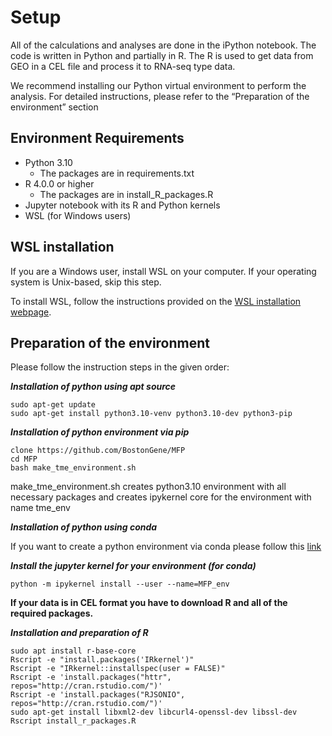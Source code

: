 # Setup
All of the calculations and analyses are done in the iPython notebook. The code is written in Python and partially in R. The R is used to get data from GEO in a CEL file and process it to RNA-seq type data.

We recommend installing our Python virtual environment to perform the analysis. For detailed instructions, please refer to the “Preparation of the environment” section


## Environment Requirements 
* Python 3.10
  * The packages are in requirements.txt
* R 4.0.0 or higher
  * The packages are in install_R_packages.R
* Jupyter notebook with its R and Python kernels
* WSL (for Windows users)

## WSL installation
If you are a Windows user, install WSL on your computer. If your operating system is Unix-based, skip this step.

To install WSL, follow the instructions provided on the [WSL installation webpage](https://learn.microsoft.com/en-us/windows/wsl/install).

## Preparation of the environment
Please follow the instruction steps in the given order:

***Installation of python using apt source***


    sudo apt-get update
    sudo apt-get install python3.10-venv python3.10-dev python3-pip
    
***Installation of python environment via pip***


    clone https://github.com/BostonGene/MFP
    cd MFP
    bash make_tme_environment.sh

make_tme_environment.sh creates python3.10 environment with all necessary packages and creates ipykernel core for the environment with name tme_env


***Installation of python using conda***


If you want to create a python environment via conda please follow this [link](https://docs.conda.io/projects/conda/en/latest/user-guide/concepts/installing-with-conda.html) 


***Install the jupyter kernel for your environment (for conda)***


    python -m ipykernel install --user --name=MFP_env


**If your data is in CEL format you have to download R and all of the required packages.**


***Installation and preparation of R***


    sudo apt install r-base-core 
    Rscript -e "install.packages('IRkernel')"
    Rscript -e "IRkernel::installspec(user = FALSE)"
    Rscript -e 'install.packages("httr", repos="http://cran.rstudio.com/")' 
    Rscript -e 'install.packages("RJSONIO", repos="http://cran.rstudio.com/")' 
    sudo apt-get install libxml2-dev libcurl4-openssl-dev libssl-dev
    Rscript install_r_packages.R


